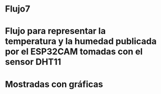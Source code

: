 # Flujo7
# Flujo para representar la temperatura y la humedad publicada por el ESP32CAM tomadas con el sensor DHT11
# Mostradas con gráficas
